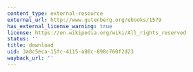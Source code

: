 ```yaml
---
content_type: external-resource
external_url: http://www.gutenberg.org/ebooks/1579
has_external_license_warning: true
license: https://en.wikipedia.org/wiki/All_rights_reserved
status: ''
title: download
uid: 3a8c5eca-15fc-4115-a80c-898c760f2d23
wayback_url: ''
---
```


